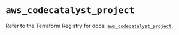 # `aws_codecatalyst_project`

Refer to the Terraform Registry for docs: [`aws_codecatalyst_project`](https://registry.terraform.io/providers/hashicorp/aws/5.38.0/docs/resources/codecatalyst_project).
